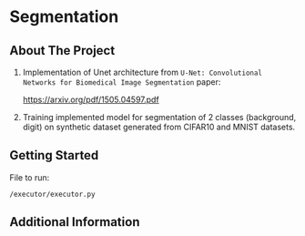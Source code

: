 # Segmentation

## About The Project

1) Implementation of Unet architecture from `U-Net: Convolutional Networks for Biomedical Image Segmentation` paper:

    https://arxiv.org/pdf/1505.04597.pdf
    
2) Training implemented model for segmentation of 2 classes (background, digit) on synthetic dataset generated from CIFAR10 and MNIST datasets.

## Getting Started

File to run:

    /executor/executor.py 

## Additional Information

